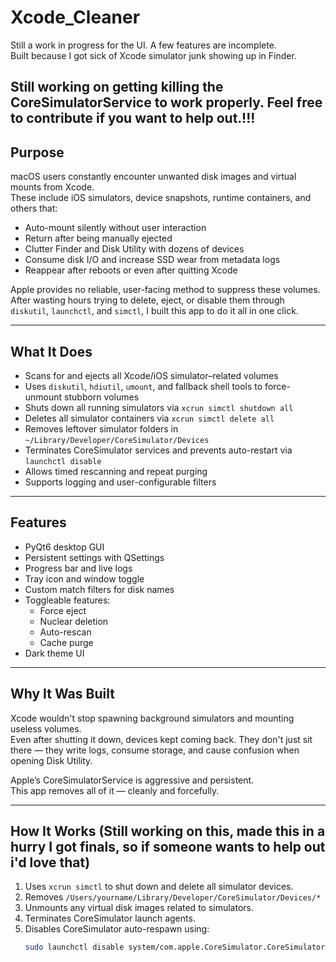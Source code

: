 # Xcode_Cleaner

Still a work in progress for the UI. A few features are incomplete.  
Built because I got sick of Xcode simulator junk showing up in Finder.

Still working on getting killing the CoreSimulatorService to work properly.
Feel free to contribute if you want to help out.!!!
---

## Purpose

macOS users constantly encounter unwanted disk images and virtual mounts from Xcode.  
These include iOS simulators, device snapshots, runtime containers, and others that:

- Auto-mount silently without user interaction
- Return after being manually ejected
- Clutter Finder and Disk Utility with dozens of devices
- Consume disk I/O and increase SSD wear from metadata logs
- Reappear after reboots or even after quitting Xcode

Apple provides no reliable, user-facing method to suppress these volumes.  
After wasting hours trying to delete, eject, or disable them through `diskutil`, `launchctl`, and `simctl`, I built this app to do it all in one click.

---

## What It Does

- Scans for and ejects all Xcode/iOS simulator–related volumes
- Uses `diskutil`, `hdiutil`, `umount`, and fallback shell tools to force-unmount stubborn volumes
- Shuts down all running simulators via `xcrun simctl shutdown all`
- Deletes all simulator containers via `xcrun simctl delete all`
- Removes leftover simulator folders in `~/Library/Developer/CoreSimulator/Devices`
- Terminates CoreSimulator services and prevents auto-restart via `launchctl disable`
- Allows timed rescanning and repeat purging
- Supports logging and user-configurable filters

---

## Features

- PyQt6 desktop GUI
- Persistent settings with QSettings
- Progress bar and live logs
- Tray icon and window toggle
- Custom match filters for disk names
- Toggleable features:
  - Force eject
  - Nuclear deletion
  - Auto-rescan
  - Cache purge
- Dark theme UI

---

## Why It Was Built

Xcode wouldn't stop spawning background simulators and mounting useless volumes.  
Even after shutting it down, devices kept coming back. They don't just sit there — they write logs, consume storage, and cause confusion when opening Disk Utility.

Apple’s CoreSimulatorService is aggressive and persistent.  
This app removes all of it — cleanly and forcefully.

---

## How It Works (Still working on this, made this in a hurry I got finals, so if someone wants to help out i'd love that)

1. Uses `xcrun simctl` to shut down and delete all simulator devices.
2. Removes `/Users/yourname/Library/Developer/CoreSimulator/Devices/*` 
3. Unmounts any virtual disk images related to simulators.
4. Terminates CoreSimulator launch agents.
5. Disables CoreSimulator auto-respawn using:
   ```bash
   sudo launchctl disable system/com.apple.CoreSimulator.CoreSimulatorService
